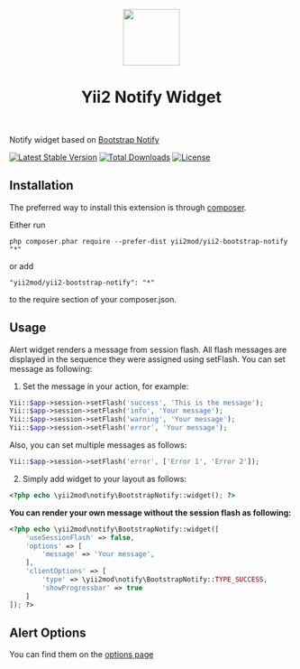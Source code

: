 <p align="center">
    <a href="https://github.com/yiisoft" target="_blank">
        <img src="https://avatars0.githubusercontent.com/u/993323" height="100px">
    </a>
    <h1 align="center">Yii2 Notify Widget</h1>
    <br>
</p>

Notify widget based on [Bootstrap Notify](http://bootstrap-notify.remabledesigns.com/)

[![Latest Stable Version](https://poser.pugx.org/yii2mod/yii2-bootstrap-notify/v/stable)](https://packagist.org/packages/yii2mod/yii2-bootstrap-notify)
[![Total Downloads](https://poser.pugx.org/yii2mod/yii2-bootstrap-notify/downloads)](https://packagist.org/packages/yii2mod/yii2-bootstrap-notify)
[![License](https://poser.pugx.org/yii2mod/yii2-bootstrap-notify/license)](https://packagist.org/packages/yii2mod/yii2-bootstrap-notify)

Installation 
------------

The preferred way to install this extension is through [composer](http://getcomposer.org/download/).

Either run

```
php composer.phar require --prefer-dist yii2mod/yii2-bootstrap-notify "*"
```

or add

```
"yii2mod/yii2-bootstrap-notify": "*"
```

to the require section of your composer.json.

Usage
-------

Alert widget renders a message from session flash. All flash messages are displayed
in the sequence they were assigned using setFlash. You can set message as following:

1) Set the message in your action, for example:

```php
Yii::$app->session->setFlash('success', 'This is the message');
Yii::$app->session->setFlash('info', 'Your message');
Yii::$app->session->setFlash('warning', 'Your message');
Yii::$app->session->setFlash('error', 'Your message');
```

Also, you can set multiple messages as follows:
 
```php
Yii::$app->session->setFlash('error', ['Error 1', 'Error 2']);
```


2) Simply add widget to your layout as follows:
```php
<?php echo \yii2mod\notify\BootstrapNotify::widget(); ?>
```

**You can render your own message without the session flash as following:**
```php
<?php echo \yii2mod\notify\BootstrapNotify::widget([
    'useSessionFlash' => false,
    'options' => [
        'message' => 'Your message',
    ],
    'clientOptions' => [
        'type' => \yii2mod\notify\BootstrapNotify::TYPE_SUCCESS,
        'showProgressbar' => true
    ]
]); ?>
```

Alert Options 
----------------
You can find them on the [options page](http://bootstrap-notify.remabledesigns.com/)
